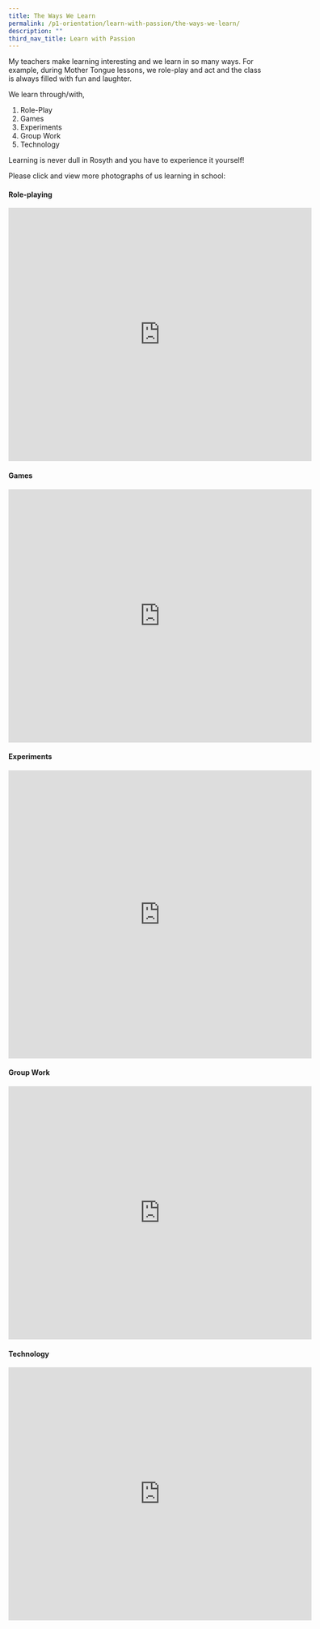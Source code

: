 ```yaml
---
title: The Ways We Learn
permalink: /p1-orientation/learn-with-passion/the-ways-we-learn/
description: ""
third_nav_title: Learn with Passion
---
```

My teachers make learning interesting and we learn in so many ways. For example, during Mother Tongue lessons, we role-play and act and the class is always filled with fun and laughter.

We learn through/with,

1. Role-Play
2. Games
3. Experiments
4. Group Work
5. Technology

Learning is never dull in Rosyth and you have to experience it yourself!

Please click and view more photographs of us learning in school:

#### Role-playing

<iframe allowfullscreen="true" height="500" width="600" frameborder="0" src="https://docs.google.com/presentation/d/e/2PACX-1vTxsehTNPb-pTRJ_FfEY3qbuwTMXsT76p-aZL79uifVf3kNNEfQW7_sMms_Ytv2SSOG9kM9fmvUN8Cg/embed?start=false&amp;loop=true&amp;delayms=10000"></iframe>

#### Games

<iframe src="https://docs.google.com/presentation/d/e/2PACX-1vSPAF2B32Kd-q-5VEW5wc8DPJ9czbOxylICGJ645pKRxdUppFPqhQl8DCetqGP6Y1z20Mj1OrhRvBqD/embed?start=false&amp;loop=true&amp;delayms=10000" frameborder="0" width="600" height="500" allowfullscreen="true"></iframe>

#### Experiments

<iframe allowfullscreen="true" height="569" width="600" frameborder="0" src="https://docs.google.com/presentation/d/e/2PACX-1vSBeeIjgRvGdehzaHWaPlK3s-dmE2PgqfqRG7Uox8Iry0rlYgolO92RfwUtmyEKFieBJFxJt01Vw_Zs/embed?start=false&amp;loop=true&amp;delayms=10000"></iframe>


#### Group Work

<iframe src="https://docs.google.com/presentation/d/e/2PACX-1vScvmJXVrsYZRIDRPqgEoN_1D7UUP9e7XkxYnDFwinWkHkorAgghyS1mgquhunnW7eD7Ywfyd42DwHJ/embed?start=false&amp;loop=true&amp;delayms=10000" frameborder="0" width="600" height="500" allowfullscreen="true"></iframe>

#### Technology

<iframe allowfullscreen="true" height="500" width="600" frameborder="0" src="https://docs.google.com/presentation/d/e/2PACX-1vSp3Ix-h5P3Rf4Laq6IHVG1ebRJajJTMabvm8tvoJfkXQqJe227mJCw7MjBpxzEcdsQt2SsNCkUreiB/embed?start=false&amp;loop=true&amp;delayms=10000"></iframe>
